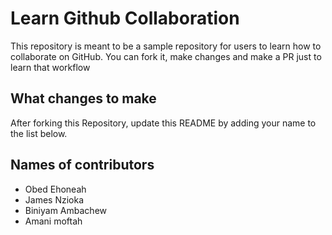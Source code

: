 
# Learn Github Collaboration
This repository is meant to be a sample repository for users to learn how to collaborate on GitHub. You can fork it, make changes and make a PR just to learn that workflow

## What changes to make
After forking this Repository, update this README by adding your name to the list below.

## Names of contributors
- Obed Ehoneah
- James Nzioka
- Biniyam Ambachew
- Amani moftah

